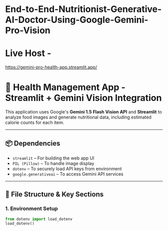 # End-to-End-Nutritionist-Generative-AI-Doctor-Using-Google-Gemini-Pro-Vision

# Live Host - 
https://gemini-pro-health-app.streamlit.app/

# 🏥 Health Management App - Streamlit + Gemini Vision Integration

This application uses Google's **Gemini 1.5 Flash Vision API** and **Streamlit** to analyze food images and generate nutritional data, including estimated calorie counts for each item.

---

## 📦 Dependencies

- `streamlit` – For building the web app UI
- `PIL (Pillow)` – To handle image display
- `dotenv` – To securely load API keys from environment
- `google.generativeai` – To access Gemini API services

---

## 📁 File Structure & Key Sections

### 1. **Environment Setup**

```python
from dotenv import load_dotenv
load_dotenv()

